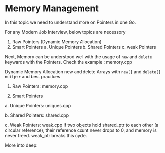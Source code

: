 # Memory Management
In this topic we need to understand more on Pointers in one Go. 

For any Modern Job Interview, below topics are necessory
1. Raw Pointers (Dynamic Memory Allocation)
2. Smart Pointers
    a. Unique Pointers
    b. Shared Pointers
    c. weak Pointers

Next, Memory can be understood well with the usage of `new` and `delete` keywards with the Pointers.
Check the example : memory.cpp

Dynamic Memory Allocation
new and delete
Arrays with `new[]` and `delete[]`
`nullptr` and best practices

1. Raw Pointers: memory.cpp

2. Smart Pointers

a. Unique Pointers: uniques.cpp

b. Shared Pointers: shared.cpp

c. Weak Pointers: weak.cpp
If two objects hold shared_ptr to each other (a circular reference), their reference count never drops to 0, and memory is never freed. weak_ptr breaks this cycle.

More into deep: 

